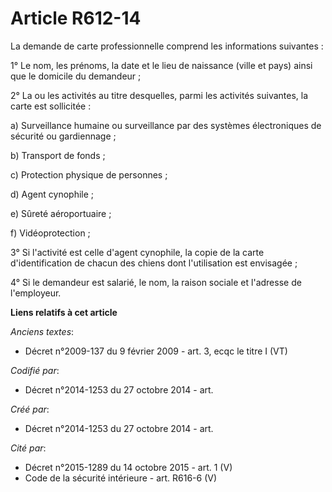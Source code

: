 # Article R612-14

La demande de carte professionnelle comprend les informations suivantes :

1° Le nom, les prénoms, la date et le lieu de naissance (ville et pays) ainsi que le domicile du demandeur ;

2° La ou les activités au titre desquelles, parmi les activités suivantes, la carte est sollicitée :

a) Surveillance humaine ou surveillance par des systèmes électroniques de sécurité ou gardiennage ;

b) Transport de fonds ;

c) Protection physique de personnes ;

d) Agent cynophile ;

e) Sûreté aéroportuaire ;

f) Vidéoprotection ;

3° Si l'activité est celle d'agent cynophile, la copie de la carte d'identification de chacun des chiens dont l'utilisation
est envisagée ;

4° Si le demandeur est salarié, le nom, la raison sociale et l'adresse de l'employeur.

**Liens relatifs à cet article**

_Anciens textes_:

  - Décret n°2009-137 du 9 février 2009 - art. 3, ecqc le titre I (VT)

_Codifié par_:

  - Décret n°2014-1253 du 27 octobre 2014 - art.

_Créé par_:

  - Décret n°2014-1253 du 27 octobre 2014 - art.

_Cité par_:

  - Décret n°2015-1289 du 14 octobre 2015 - art. 1 (V)
  - Code de la sécurité intérieure - art. R616-6 (V)
